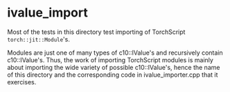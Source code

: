 # ivalue_import

Most of the tests in this directory test importing of TorchScript
`torch::jit::Module`'s.

Modules are just one of many types of c10::IValue's and recursively contain
c10::IValue's. Thus, the work of importing TorchScript modules is mainly
about importing the wide variety of possible c10::IValue's, hence the name
of this directory and the corresponding code in ivalue_importer.cpp that it
exercises.
